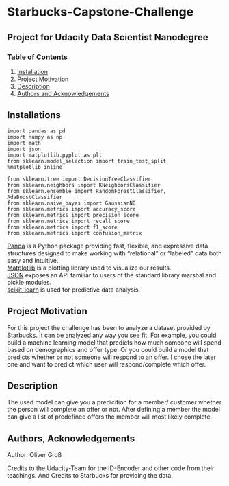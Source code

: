 # Starbucks-Capstone-Challenge
## Project for Udacity Data Scientist Nanodegree

### Table of Contents

1. [Installation](#installation)
2. [Project Motivation](#motivation)
3. [Description](#description)
4. [Authors and Acknowledgements](#licensing)

## Installations <a name="installation"></a>
```
import pandas as pd
import numpy as np
import math
import json
import matplotlib.pyplot as plt
from sklearn.model_selection import train_test_split
%matplotlib inline

from sklearn.tree import DecisionTreeClassifier
from sklearn.neighbors import KNeighborsClassifier
from sklearn.ensemble import RandomForestClassifier, AdaBoostClassifier
from sklearn.naive_bayes import GaussianNB
from sklearn.metrics import accuracy_score
from sklearn.metrics import precision_score
from sklearn.metrics import recall_score
from sklearn.metrics import f1_score
from sklearn.metrics import confusion_matrix
```
[Panda](https://en.wikipedia.org/wiki/Pandas_(software)) is a Python package providing fast, flexible, and expressive data structures designed to make working with “relational” or “labeled” data both easy and intuitive. <br>
[Matplotlib](https://en.wikipedia.org/wiki/Matplotlib) is a plotting library used to visualize our results. <br>
[JSON](https://docs.python.org/3/library/json.html) exposes an API familiar to users of the standard library marshal and pickle modules.<br>
[scikit-learn](https://scikit-learn.org/stable/) is used for predictive data analysis. <br>

## Project Motivation <a name="motivation"></a>
For this project the challenge has been to analyze a dataset provided by Starbucks. It can
be analyzed any way you see fit. For example, you could build a machine learning model that predicts how much someone will spend based on demographics and offer type. Or you could build a model that predicts whether or not someone will respond to an offer.
I chose the later one and want to predict which user will respond/complete which offer.

## Description <a name="description"></a>
The used model can give you a predicition for a member/ customer whether the person will complete an offer or not.
After defining a member the model can give a list of predefined offers the member will most likely complete.

## Authors, Acknowledgements

Author: Oliver Groß <a name="licensing"></a>

Credits to the Udacity-Team for the ID-Encoder and other code from their teachings.
And Credits to Starbucks for providing the data.
